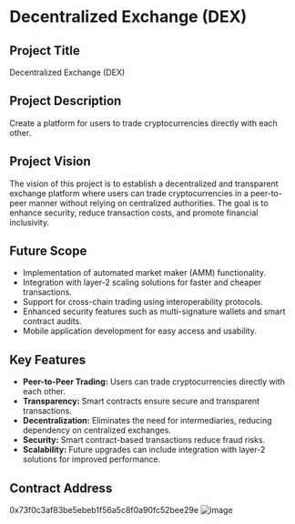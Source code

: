 # Decentralized Exchange (DEX)

## Project Title
Decentralized Exchange (DEX)

## Project Description
Create a platform for users to trade cryptocurrencies directly with each other.

## Project Vision
The vision of this project is to establish a decentralized and transparent exchange platform where users can trade cryptocurrencies in a peer-to-peer manner without relying on centralized authorities. The goal is to enhance security, reduce transaction costs, and promote financial inclusivity.

## Future Scope
- Implementation of automated market maker (AMM) functionality.
- Integration with layer-2 scaling solutions for faster and cheaper transactions.
- Support for cross-chain trading using interoperability protocols.
- Enhanced security features such as multi-signature wallets and smart contract audits.
- Mobile application development for easy access and usability.

## Key Features
- **Peer-to-Peer Trading:** Users can trade cryptocurrencies directly with each other.
- **Transparency:** Smart contracts ensure secure and transparent transactions.
- **Decentralization:** Eliminates the need for intermediaries, reducing dependency on centralized exchanges.
- **Security:** Smart contract-based transactions reduce fraud risks.
- **Scalability:** Future upgrades can include integration with layer-2 solutions for improved performance.

## Contract Address
0x73f0c3af83be5ebeb1f56a5c8f0a90fc52bee29e
![image](https://github.com/user-attachments/assets/2af01f05-175d-498d-833c-1c1058cb81ed)

